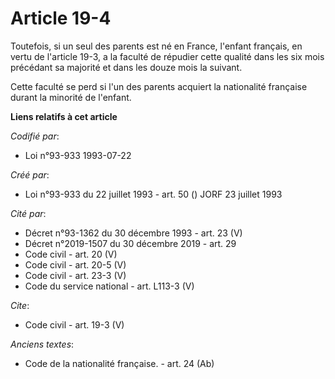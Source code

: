 # Article 19-4

Toutefois, si un seul des parents est né en France, l'enfant français, en vertu de l'article 19-3, a la faculté de répudier
cette qualité dans les six mois précédant sa majorité et dans les douze mois la suivant. 

Cette faculté se perd si l'un des parents acquiert la nationalité française durant la minorité de l'enfant.

**Liens relatifs à cet article**

_Codifié par_:

  - Loi n°93-933 1993-07-22

_Créé par_:

  - Loi n°93-933 du 22 juillet 1993 - art. 50 () JORF 23 juillet 1993

_Cité par_:

  - Décret n°93-1362 du 30 décembre 1993 - art. 23 (V)
  - Décret n°2019-1507 du 30 décembre 2019 - art. 29
  - Code civil - art. 20 (V)
  - Code civil - art. 20-5 (V)
  - Code civil - art. 23-3 (V)
  - Code du service national - art. L113-3 (V)

_Cite_:

  - Code civil - art. 19-3 (V)

_Anciens textes_:

  - Code de la nationalité française. - art. 24 (Ab)

